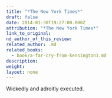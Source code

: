 ```yaml
---
title: "*The New York Times*"
draft: false
date: 2014-01-30T19:27:00.000Z
attribution: "*The New York Times*"
link_to_original:
nd_author_of_this_review:
related_author: .md
related_books:
  - book/a-far-cry-from-kensington1.md
description:
weight:
layout: none
---
```

Wickedly and adroitly executed.

